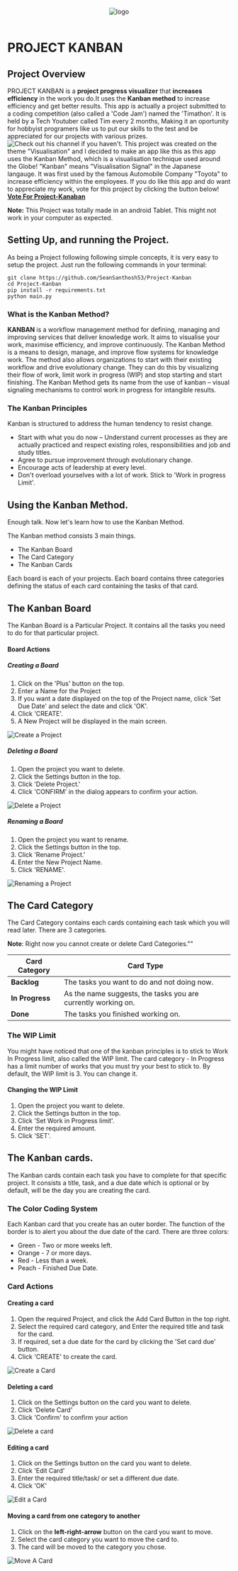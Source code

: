 <br>

<div align="center">
  <img src="https://i.ibb.co/mz992rY/Project-Kanban-Logo.png" alt="logo">

  <br>
  <br>

</div>



# PROJECT KANBAN
## Project Overview
PROJECT KANBAN is a **project progress visualizer** that **increases efficiency** in the work you do.It uses the **Kanban method** to increase efficiency and get better results.
This app is actually a project submitted to a coding competition (also called a 'Code Jam') named the 'Timathon'. It is held by a Tech Youtuber called Tim every 2 months, Making it an oportunity for hobbyist programers like us to put our skills to the test and be appreciated for our projects with various prizes. ![Check out his channel if you haven't.](https://www.youtube.com/channel/UC4JX40jDee_tINbkjycV4Sg)
This project was created on the theme "Visualisation" and I decided to make an app like this as this app uses the Kanban Method, which is a visualisation technique used around the Globe!
"Kanban" means "Visualisation Signal" in the Japanese langauge. It was first used by the famous Automobile Company "Toyota" to increase efficiency within the employees.
If you do like this app and do want to appreciate my work, vote for this project by clicking the button below!
**[Vote For Project-Kanaban](https://twtcodejam.net/timathon/vote/724)**

**Note:** This Project was totally made in an android Tablet. This might not work in your computer as expected.


## Setting Up, and running the Project.
As being a Project following following simple concepts, it is very easy to setup the project.
Just run the following commands in your terminal:

```
git clone https://github.com/SeanSanthosh53/Project-Kanban
cd Project-Kanban
pip install -r requirements.txt
python main.py
```



### What is the Kanban Method?
**KANBAN** is a workflow management method for defining, managing and improving services that deliver knowledge work. It aims to visualise your work, maximise efficiency, and improve continuously.
The Kanban Method is a means to design, manage, and improve flow systems for knowledge work. The method also allows organizations to start with their existing workflow and drive evolutionary change. They can do this by visualizing their flow of work, limit work in progress (WIP) and stop starting and start finishing.
The Kanban Method gets its name from the use of kanban – visual signaling mechanisms to control work in progress for intangible results.

### The Kanban Principles
Kanban is structured to address the human tendency to resist change.

- Start with what you do now – Understand current processes as they are actually practiced and respect existing roles, responsibilities and job and study titles.
- Agree to pursue improvement through evolutionary change.
- Encourage acts of leadership at every level.
- Don't overload yourselves with a lot of work. Stick to 'Work in progress Limit'.


## Using the Kanban Method.

Enough talk. Now let's learn how to use the Kanban Method.

The Kanban method consists 3 main things.

- The Kanban Board
- The Card Category
- The Kanban Cards


Each board is each of your projects. Each board contains three categories defining the status of each card containing the tasks of that card.

## The Kanban Board

The Kanban Board is a Particular Project. It contains all the tasks you need to do for that particular project.

#### Board Actions

##### Creating a Board

1. Click on the 'Plus' button on the top.
2. Enter a Name for the Project
3. If you want a date displayed on the top of the Project name, click 'Set Due Date' and select the date and click 'OK'.
4. Click 'CREATE'.
5. A New Project will be displayed in the main screen.

![Create a Project](https://i.ibb.co/kg1HZFM/Create-a-Project.gif)


##### Deleting a Board

1. Open the project you want to delete.
2. Click the Settings button in the top.
3. Click 'Delete Project.'
4. Click 'CONFIRM' in the dialog appears to confirm your action.


![Delete a Project](https://i.ibb.co/ww1xzm2/Delete-a-Project.gif)


##### Renaming a Board

1. Open the project you want to rename.
2. Click the Settings button in the top.
3. Click 'Rename Project.'
4. Enter the New Project Name.
5. Click 'RENAME'.

![Renaming a Project](https://i.ibb.co/hRw9GWs/Rename-a-Project.gif)



## The Card Category

The Card Category contains each cards containing each task which you will read later.
There are 3 categories.

**Note**: Right now you cannot create or delete Card Categories.""

| Card Category | Card Type |
|---- | -----|
| **Backlog** | The tasks you want to do and not doing now.|
| **In Progress** | As the name suggests, the tasks you are currently working on.|
| **Done** | The tasks you finished working on.|


### The WIP Limit

You might have noticed that one of the kanban principles is to stick to Work In Progress limit, also called the WIP limit.
The card category - In Progress has a limit number of works that you must try your best to stick to. By default, the WIP limit is 3. You can change it.

#### Changing the WIP Limit


1. Open the project you want to delete.
2. Click the Settings button in the top.
3. Click 'Set Work in Progress limit'.
4. Enter the required amount.
5. Click 'SET'.




## The Kanban cards.

The Kanban cards contain each task you have to complete for that specific project. It consists a title, task, and a due date which is optional or by default, will be the day you are creating the card.

### The Color Coding System

Each Kanban card that you create has an outer border. The function of the border is to alert you about the due date of the card. There are three colors:

- Green - Two or more weeks left.
- Orange - 7 or more days.
- Red - Less than a week.
- Peach - Finished Due Date.



### Card Actions

#### Creating a card

1. Open the required Project, and click the Add Card Button in the top right.
2. Select the required card category, and Enter the required title and task for the card.
3. If required, set a due date for the card by clicking the 'Set card due' button.
4. Click 'CREATE' to create the card.


![Create a Card](https://i.ibb.co/JpjqGbs/Create-a-Card.gif)


#### Deleting a card

1. Click on the Settings button on the card you want to delete.
2. Click 'Delete Card'
3. Click 'Confirm' to confirm your action

![Delete a card](https://i.ibb.co/NpsXDKz/Delete-a-Card.gif)


#### Editing a card

1. Click on the Settings button on the card you want to delete.
2. Click 'Edit Card'
3. Enter the required title/task/ or set a different due date.
4. Click 'OK'

![Edit a Card](https://i.ibb.co/yk0b7GQ/Edit-a-Card.gif)


#### Moving a card from one category to another

1. Click on the **left-right-arrow** button on the card you want to move.
2. Select the card category you want to move the card to.
3. The card will be moved to the category you chose.

![Move A Card](https://i.ibb.co/1d6GMJT/Move-a-card.gif) 



